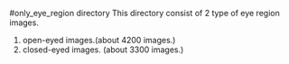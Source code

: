 #only_eye_region directory
This directory consist of 2 type of eye region images.

1. open-eyed images.(about 4200 images.)
2. closed-eyed images. (about 3300 images.)


